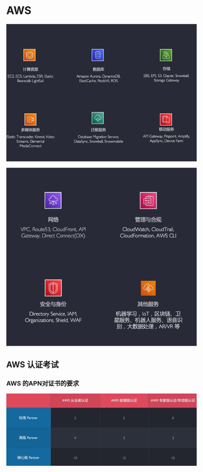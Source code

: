 # AWS

![1656660565925](AWS.assets/1656660565925.png)

![1656660579370](AWS.assets/1656660579370.png)

## AWS 认证考试

### AWS 的APN对证书的要求

![1656660729624](AWS.assets/1656660729624.png)

